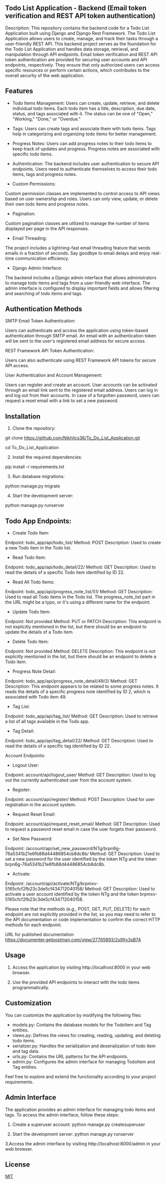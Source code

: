 ## Todo List Application - Backend (Email token verification and REST API token authentication)

Description:
This repository contains the backend code for a Todo List Application built using Django and Django Rest Framework. The Todo List Application allows users to create, manage, and track their tasks through a user-friendly REST API. This backend project serves as the foundation for the Todo List Application and handles data storage, retrieval, and manipulation through API endpoints. Email token verification and REST API token authentication are provided for securing user accounts and API endpoints, respectively. They ensure that only authorized users can access specific resources or perform certain actions, which contributes to the overall security of the web application.
## Features

* Todo Items Management: 
Users can create, update, retrieve, and delete individual todo items. Each todo item has a title, description, due date, status, and tags associated with it. The status can be one of "Open," "Working," "Done," or "Overdue."

* Tags: 
Users can create tags and associate them with todo items. Tags help in categorizing and organizing todo items for better management.

* Progress Notes: 
Users can add progress notes to their todo items to keep track of updates and progress. Progress notes are associated with specific todo items.

* Authentication: 
The backend includes user authentication to secure API endpoints. Users need to authenticate themselves to access their todo items, tags and progress notes.

* Custom Permissions:

Custom permission classes are implemented to control access to API views based on user ownership and roles. Users can only view, update, or delete their own todo items and progress notes.

* Pagination:

Custom pagination classes are utilized to manage the number of items displayed per page in the API responses.

* Email Threading:

The project includes a lightning-fast email threading feature that sends emails in a fraction of seconds. Say goodbye to email delays and enjoy real-time communication efficiency.

* Django Admin Interface:

The backend includes a Django admin interface that allows administrators to manage todo items and tags from a user-friendly web interface. The admin interface is configured to display important fields and allows filtering and searching of todo items and tags.
## Authentication Methods

SMTP Email Token Authentication:

Users can authenticate and access the application using token-based authentication through SMTP email.
An email with an authentication token will be sent to the user's registered email address for secure access.

REST Framework API Token Authentication:

Users can also authenticate using REST Framework API tokens for secure API access.

User Authentication and Account Management:

Users can register and create an account.
User accounts can be activated through an email link sent to the registered email address.
Users can log in and log out from their accounts.
In case of a forgotten password, users can request a reset email with a link to set a new password.
## Installation
1. Clone the repository:

git clone https://github.com/Nikhilcs36/To_Do_List_Application.git

cd To_Do_List_Application

2. Install the required dependencies:

pip install -r requirements.txt

3. Run database migrations:

python manage.py migrate

4. Start the development server:

python manage.py runserver





  ## Todo App Endpoints:

* Create Todo Item:

Endpoint: todo_app/api/todo_list/
Method: POST
Description: Used to create a new Todo item in the Todo list.

* Read Todo Item:

Endpoint: todo_app/api/todo_detail/22/
Method: GET
Description: Used to read the details of a specific Todo item identified by ID 22.

* Read All Todo Items:

Endpoint: todo_app/api/progress_note_list/51/
Method: GET
Description: Used to read all Todo items in the Todo list. The progress_note_list part in the URL might be a typo, or it's using a different name for the endpoint.

* Update Todo Item:

Endpoint: Not provided
Method: PUT or PATCH
Description: This endpoint is not explicitly mentioned in the list, but there should be an endpoint to update the details of a Todo item.

* Delete Todo Item:

Endpoint: Not provided
Method: DELETE
Description: This endpoint is not explicitly mentioned in the list, but there should be an endpoint to delete a Todo item.

* Progress Note Detail:

Endpoint: todo_app/api/progress_note_detail/49/2/
Method: GET
Description: This endpoint appears to be related to some progress notes. It reads the details of a specific progress note identified by ID 2, which is associated with Todo item 49.

* Tag List:

Endpoint: todo_app/api/tag_list/
Method: GET
Description: Used to retrieve a list of all tags available in the Todo app.

* Tag Detail:

Endpoint: todo_app/api/tag_detail/22/
Method: GET
Description: Used to read the details of a specific tag identified by ID 22.

Account Endpoints:

* Logout User:

Endpoint: account/api/logout_user/
Method: GET
Description: Used to log out the currently authenticated user from the account system.

* Register:

Endpoint: account/api/register/
Method: POST
Description: Used for user registration in the account system.

* Request Reset Email:

Endpoint: account/api/request_reset_email/
Method: GET
Description: Used to request a password reset email in case the user forgets their password.

* Set New Password:

Endpoint: /account/api/set_new_password/NTg/brpn6g-76a5341b21e6fb88d44486854cb8dc8b/
Method: GET
Description: Used to set a new password for the user identified by the token NTg and the token brpn6g-76a5341b21e6fb88d44486854cb8dc8b.

* Activate:

Endpoint: /account/api/activate/NTg/brpmxv-5165cfcf2fb23c3de5cf434712040158/
Method: GET
Description: Used to activate a user account identified by the token NTg and the token brpmxv-5165cfcf2fb23c3de5cf434712040158.

Please note that the methods (e.g., POST, GET, PUT, DELETE) for each endpoint are not explicitly provided in the list, so you may need to refer to the API documentation or code implementation to confirm the correct HTTP methods for each endpoint.

URL for published documentation https://documenter.getpostman.com/view/27765893/2s9Xy3sB74

## Usage

1. Access the application by visiting http://localhost:8000 in your web browser.

2. Use the provided API endpoints to interact with the todo items programmatically.
## Customization

You can customize the application by modifying the following files:

* models.py: Contains the database models for the TodoItem and Tag entities.
* views.py: Defines the views for creating, reading, updating, and deleting todo items.
* serializer.py: Handles the serialization and deserialization of todo item and tag data.
* urls.py: Contains the URL patterns for the API endpoints.
* admin.py: Configures the admin interface for managing TodoItem and Tag entities.

Feel free to explore and extend the functionality according to your project requirements.
## Admin Interface

The application provides an admin interface for managing todo items and tags. To access the admin interface, follow these steps:

1. Create a superuser account:
python manage.py createsuperuser

2. Start the development server:
python manage.py runserver

3.Access the admin interface by visiting http://localhost:8000/admin in your web browser.

## License

[MIT](https://choosealicense.com/licenses/mit/)

